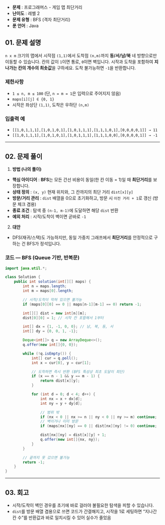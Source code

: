 * **문제** : 프로그래머스 - 게임 맵 최단거리
* **난이도** : 레벨 2
* **문제 유형** : BFS (격자 최단거리)
* **푼 언어** : Java

## 01. 문제 설명

`n x m` 크기의 맵에서 시작점 `(1,1)`에서 도착점 `(n,m)`까지 **동/서/남/북** 네 방향으로만 이동할 수 있습니다.
칸의 값이 `1`이면 통로, `0`이면 벽입니다. 시작과 도착을 포함하여 **지나가는 칸의 개수의 최솟값**을 구하세요.
도착 불가능하면 `-1`을 반환합니다.

### 제한사항

* `1 ≤ n, m ≤ 100` (단, `n = m = 1`은 입력으로 주어지지 않음)
* `maps[i][j] ∈ {0, 1}`
* 시작은 좌상단 `(1,1)`, 도착은 우하단 `(n,m)`

### 입출력 예

* `[[1,0,1,1,1],[1,0,1,0,1],[1,0,1,1,1],[1,1,1,0,1],[0,0,0,0,1]] → 11`
* `[[1,0,1,1,1],[1,0,1,0,1],[1,0,1,1,1],[1,1,1,0,0],[0,0,0,0,1]] → -1`

---

## 02. 문제 풀이

1. **방법 (나의 풀이)**

* **핵심 아이디어** : **BFS**는 모든 간선 비용이 동일(한 칸 이동 = 1)일 때 **최단거리**를 보장합니다.
* **상태 정의** : `(x, y)` 현재 위치와, 그 칸까지의 최단 거리 `dist[x][y]`
* **방문/거리 관리** : `dist` 배열을 0으로 초기화하고, 방문 시 `이전 거리 + 1`로 갱신 (방문 체크 겸용)
* **종료 조건** : 탐색 중 `(n-1, m-1)`에 도달하면 해당 `dist` 반환
* **예외 처리** : 시작/도착이 벽이면 곧바로 `-1`

2. **대안**

* DFS(재귀/스택)도 가능하지만, 동일 가중치 그래프에서 **최단거리**를 안정적으로 구하는 건 BFS가 정석입니다.

### 코드 — BFS (Queue 기반, 반복문)

```java
import java.util.*;

class Solution {
    public int solution(int[][] maps) {
        int n = maps.length;
        int m = maps[0].length;

        // 시작/도착이 막혀 있으면 불가능
        if (maps[0][0] == 0 || maps[n-1][m-1] == 0) return -1;

        int[][] dist = new int[n][m];
        dist[0][0] = 1; // 시작 칸 포함해서 1부터

        int[] dx = {1, -1, 0, 0}; // 남, 북, 동, 서
        int[] dy = {0, 0, 1, -1};

        Deque<int[]> q = new ArrayDeque<>();
        q.offer(new int[]{0, 0});

        while (!q.isEmpty()) {
            int[] cur = q.poll();
            int x = cur[0], y = cur[1];

            // 도착하면 즉시 반환 (BFS 특성상 최초 도달이 최단)
            if (x == n - 1 && y == m - 1) {
                return dist[x][y];
            }

            for (int d = 0; d < 4; d++) {
                int nx = x + dx[d];
                int ny = y + dy[d];

                // 범위 밖
                if (nx < 0 || nx >= n || ny < 0 || ny >= m) continue;
                // 벽이거나 이미 방문
                if (maps[nx][ny] == 0 || dist[nx][ny] != 0) continue;

                dist[nx][ny] = dist[x][y] + 1;
                q.offer(new int[]{nx, ny});
            }
        }

        // 끝까지 못 갔으면 불가능
        return -1;
    }
}
```


---

## 03. 회고

* 시작/도착이 벽인 경우를 초기에 바로 걸러야 불필요한 탐색을 피할 수 있습니다.
* `dist`를 방문 배열 겸용으로 쓰면 코드가 간결해지고, 시작을 1로 세팅하면 “지나간 칸 수”를 반환값과 바로 일치시킬 수 있어 실수가 줄었음

